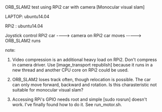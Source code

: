 
ORB_SLAM2 test using RPi2 car with camera
[Monocular visual slam]

LAPTOP: ubuntu14.04

RPi2 : ubuntu14.04

Joystick control RPi2 car ----> camera on RPi2 car moves -----> ORB_SLAM2 runs 

note:

1. Video compression is an additional heavy load on RPi2. Don't compress in camera driver. Use [image_transport republish] because it runs in a new thread and another CPU core on RPi2 could be used.  

2. ORB_SLAM2 loses track often, though relocation is possible. The car can only move forward, backward and rotation. Is this charasteristic not suitable for monocular visual slam?  
 
3. Accessing RPi's GPIO needs root and simple [sudo rosrun] doesn't work.  I've finally found how to do it. See run_motor.sh.  

